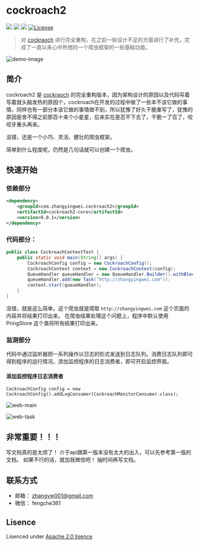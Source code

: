 # cockroach2

[![](https://travis-ci.org/zhangyingwei/cockroach2.svg?branch=master)](https://travis-ci.org/zhangyingwei/cockroach2)
[![](https://img.shields.io/badge/language-java-orange.svg)]()
[![](https://img.shields.io/badge/jdk-1.8-green.svg)]()
[![License](http://img.shields.io/:license-apache-blue.svg)](http://www.apache.org/licenses/LICENSE-2.0.html)

> 对 [cockraoch](https://github.com/zhangyingwei/cockroach) 进行完全重构，在之前一些设计不足的方面进行了补充，完成了一直以来心中所想的一个爬虫框架的一些基础功能。

![demo-image](docs/images/cockroach-demo.png)


## 简介

cockroach2 是 [cockraoch](https://github.com/zhangyingwei/cockroach) 的完全重构版本，因为架构设计的原因以及代码写着写着就头脑发热的原因个，cockroach在开发的过程中做了一些本不该它做的事情，同样也有一部分本该它做的事情做不到，所以犹豫了好久干脆重写了，犹豫的原因是舍不得之前那百十来个小星星，后来实在是忍不下去了，干脆一了百了，咬咬牙重头再来。

没错，还是一个小巧、灵活、健壮的爬虫框架。

简单到什么程度呢，仍然是几句话就可以创建一个爬虫。

## 快速开始

### 依赖部分

```xml
<dependency>
    <groupId>com.zhangyingwei.cockroach2</groupId>
    <artifactId>cockroach2-core</artifactId>
    <version>0.0.1</version>
</dependency>
```

### 代码部分：

```java
public class CockroachContextTest {
    public static void main(String[] args) {
        CockroachConfig config = new CockroachConfig();
        CockroachContext context = new CockroachContext(config);
        QueueHandler queueHandler = new QueueHandler.Builder().withBlock(false).build();
        queueHandler.add(new Task("http://zhangyingwei.com"));
        context.start(queueHandler);
    }
}
```

没错，就是这么简单。这个爬虫就是爬取 `http://zhangyingwei.com` 这个页面的内容并将结果打印出来。
在爬虫结果处理这个问题上，程序中默认使用 PringStore 这个类将所有结果打印出来。

### 监测部分

代码中通过监听器把一系列操作以日志的形式发送到日志队列。消费日志队列即可得到程序的运行情况。添加监控程序的日志消费者，即可开启监控界面。

#### 添加监控程序日志消费者

```text
CockroachConfig config = new CockroachConfig().addLogConsumer(CockroachMonitorConsumer.class);
```

![web-main](docs/images/main.png)

![web-task](docs/images/task.png)

## 非常重要！！！

写文档真的是太烦了！
介于api跟第一版本没有太大的出入，可以先参考第一版的文档。
如果不行的话，就加我微信吧！
抽时间再写文档。

## 联系方式
* 邮箱： zhangyw001@gmail.com
* 微信： fengche361

## Lisence

Lisenced under [Apache 2.0 lisence](./LICENSE)

